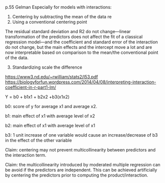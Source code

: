 p.55 Gelman
Especially for models with interactions:
1. Centering by subtracting the mean of the data
re
2. Using a conventional centering point

The residual standard deviation and R2 do not change—linear transformation of the predictors does not affect the fit of a 
classical regression model—and the coefficient and standard error of the interaction do not change, but the main effects and 
the intercept move a lot and are now interpretable based on comparison to the mean/the conventional point of the data.

3. Standardizing
scale the difference

https://www3.nd.edu/~rwilliam/stats2/l53.pdf
https://biologyforfun.wordpress.com/2014/04/08/interpreting-interaction-coefficient-in-r-part1-lm/

Y = b0 + b1x1 + b2x2 +b3(x1x2)

b0: score of y for average x1 and average x2.

b1: main effect of x1 with average level of x2

b2: main effect of x1 with average level of x1

b3: 1 unit increase of one variable would cause an increase/decrease of b3 in the effect of the other variable

Claim: centering may not prevent multicollinearity between predictors and the interaction term.

Claim: the multicollinearity introduced by moderated multiple regression can be avoid if the predictors are independent.
This can be achieved artificially by centering the predictors prior to computing the product/interaction.
